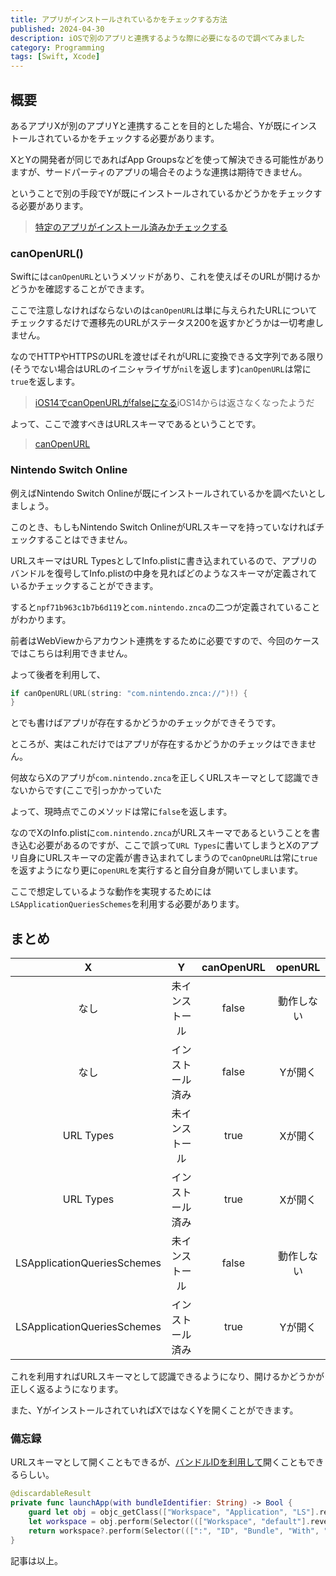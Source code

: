 ```yaml
---
title: アプリがインストールされているかをチェックする方法
published: 2024-04-30
description: iOSで別のアプリと連携するような際に必要になるので調べてみました 
category: Programming
tags: [Swift, Xcode]
---
```


## 概要

あるアプリXが別のアプリYと連携することを目的とした場合、Yが既にインストールされているかをチェックする必要があります。

XとYの開発者が同じであればApp Groupsなどを使って解決できる可能性がありますが、サードパーティのアプリの場合そのような連携は期待できません。

ということで別の手段でYが既にインストールされているかどうかをチェックする必要があります。

> [特定のアプリがインストール済みかチェックする](https://qiita.com/star__hoshi/items/f3daa809b36b5f91d653)

### canOpenURL()

Swiftには`canOpenURL`というメソッドがあり、これを使えばそのURLが開けるかどうかを確認することができます。

ここで注意しなければならないのは`canOpenURL`は単に与えられたURLについてチェックするだけで遷移先のURLがステータス200を返すかどうかは一切考慮しません。

なのでHTTPやHTTPSのURLを渡せばそれがURLに変換できる文字列である限り(そうでない場合はURLのイニシャライザが`nil`を返します)`canOpenURL`は常に`true`を返します。

> [iOS14でcanOpenURLがfalseになる](https://qiita.com/tsuruken/items/58d1a5827262e629b03d)iOS14からは返さなくなったようだ

よって、ここで渡すべきはURLスキーマであるということです。

> [canOpenURL](https://developer.apple.com/documentation/uikit/uiapplication/1622952-canopenurl)

### Nintendo Switch Online

例えばNintendo Switch Onlineが既にインストールされているかを調べたいとしましょう。

このとき、もしもNintendo Switch OnlineがURLスキーマを持っていなければチェックすることはできません。

URLスキーマはURL TypesとしてInfo.plistに書き込まれているので、アプリのバンドルを復号してInfo.plistの中身を見ればどのようなスキーマが定義されているかチェックすることができます。

すると`npf71b963c1b7b6d119`と`com.nintendo.znca`の二つが定義されていることがわかります。

前者はWebViewからアカウント連携をするために必要ですので、今回のケースではこちらは利用できません。

よって後者を利用して、

```swift
if canOpenURL(URL(string: "com.nintendo.znca://")!) { 
}
```

とでも書けばアプリが存在するかどうかのチェックができそうです。

ところが、実はこれだけではアプリが存在するかどうかのチェックはできません。

何故ならXのアプリが`com.nintendo.znca`を正しくURLスキーマとして認識できないからです(ここで引っかかっていた

よって、現時点でこのメソッドは常に`false`を返します。

なのでXのInfo.plistに`com.nintendo.znca`がURLスキーマであるということを書き込む必要があるのですが、ここで誤って`URL Types`に書いてしまうとXのアプリ自身にURLスキーマの定義が書き込まれてしまうので`canOpneURL`は常に`true`を返すようになり更に`openURL`を実行すると自分自身が開いてしまいます。

ここで想定しているような動作を実現するためには`LSApplicationQueriesSchemes`を利用する必要があります。

## まとめ

| X                           | Y                | canOpenURL | openURL    | 
| :-------------------------: | :--------------: | :--------: | :--------: | 
| なし                        | 未インストール   | false      | 動作しない | 
| なし                        | インストール済み | false      | Yが開く    | 
| URL Types                   | 未インストール   | true       | Xが開く    | 
| URL Types                   | インストール済み | true       | Xが開く    | 
| LSApplicationQueriesSchemes | 未インストール   | false      | 動作しない | 
| LSApplicationQueriesSchemes | インストール済み | true       | Yが開く    | 

これを利用すればURLスキーマとして認識できるようになり、開けるかどうかが正しく返るようになります。

また、YがインストールされていればXではなくYを開くことができます。

### 備忘録

URLスキーマとして開くこともできるが、[バンドルIDを利用して](https://github.com/kishikawakatsumi/AUCapture/blob/30831a882703798078058df3c00b80cf8650f0b0/AUCapture/ViewController.swift#L152)開くこともできるらしい。

```swift
@discardableResult
private func launchApp(with bundleIdentifier: String) -> Bool {
    guard let obj = objc_getClass(["Workspace", "Application", "LS"].reversed().joined()) as? NSObject else { return false }
    let workspace = obj.perform(Selector((["Workspace", "default"].reversed().joined())))?.takeUnretainedValue() as? NSObject
    return workspace?.perform(Selector(([":", "ID", "Bundle", "With", "Application", "open"].reversed().joined())), with: bundleIdentifier) != nil
}
```

記事は以上。